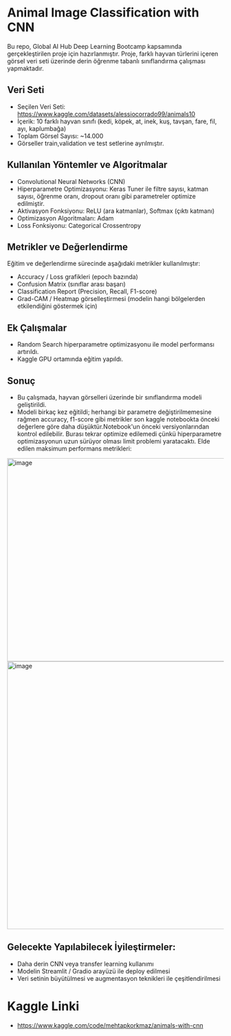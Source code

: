 # Animal Image Classification with CNN

Bu repo, Global AI Hub Deep Learning Bootcamp kapsamında gerçekleştirilen proje için hazırlanmıştır. Proje, farklı hayvan türlerini içeren görsel veri seti üzerinde derin öğrenme tabanlı sınıflandırma çalışması yapmaktadır.

## Veri Seti
- Seçilen Veri Seti: https://www.kaggle.com/datasets/alessiocorrado99/animals10
- İçerik: 10 farklı hayvan sınıfı (kedi, köpek, at, inek, kuş, tavşan, fare, fil, ayı, kaplumbağa)
- Toplam Görsel Sayısı: ~14.000
- Görseller train,validation ve test setlerine ayrılmıştır.

## Kullanılan Yöntemler ve Algoritmalar
- Convolutional Neural Networks (CNN)
- Hiperparametre Optimizasyonu: Keras Tuner ile filtre sayısı, katman sayısı, öğrenme oranı, dropout oranı gibi parametreler optimize edilmiştir.
- Aktivasyon Fonksiyonu: ReLU (ara katmanlar), Softmax (çıktı katmanı)
- Optimizasyon Algoritmaları: Adam
- Loss Fonksiyonu: Categorical Crossentropy

## Metrikler ve Değerlendirme

Eğitim ve değerlendirme sürecinde aşağıdaki metrikler kullanılmıştır:
- Accuracy / Loss grafikleri (epoch bazında)
- Confusion Matrix (sınıflar arası başarı)
- Classification Report (Precision, Recall, F1-score)
- Grad-CAM / Heatmap görselleştirmesi (modelin hangi bölgelerden etkilendiğini göstermek için)

##  Ek Çalışmalar

- Random Search hiperparametre optimizasyonu ile model performansı artırıldı.
- Kaggle GPU ortamında eğitim yapıldı.

## Sonuç

- Bu çalışmada, hayvan görselleri üzerinde bir sınıflandırma modeli geliştirildi.
- Modeli birkaç kez eğitildi; herhangi bir parametre değiştirilmemesine rağmen accuracy, f1-score gibi metrikler son kaggle notebookta önceki değerlere göre daha düşüktür.Notebook'un önceki versiyonlarından kontrol edilebilir. Burası tekrar optimize edilemedi çünkü hiperparametre optimizasyonun uzun sürüyor olması limit problemi yaratacaktı. Elde edilen maksimum performans metrikleri:
  
<img width="1115" height="472" alt="image" src="https://github.com/user-attachments/assets/a20cabac-6d6f-4fb9-b5f0-a13d7bef2db2" />

<img width="746" height="622" alt="image" src="https://github.com/user-attachments/assets/58292fac-0411-4c3d-859c-38b89065b16f" />



## Gelecekte Yapılabilecek İyileştirmeler:

- Daha derin CNN veya transfer learning kullanımı
- Modelin Streamlit / Gradio arayüzü ile deploy edilmesi
- Veri setinin büyütülmesi ve augmentasyon teknikleri ile çeşitlendirilmesi

# Kaggle Linki
- https://www.kaggle.com/code/mehtapkorkmaz/animals-with-cnn
